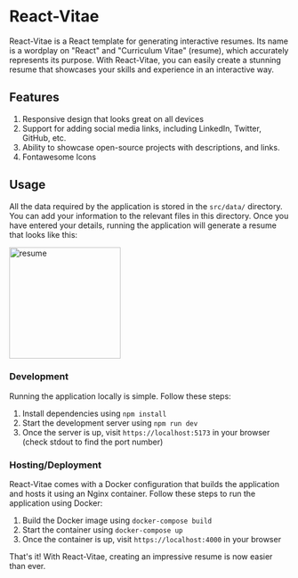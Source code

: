# React-Vitae

React-Vitae is a React template for generating interactive resumes. Its name is a wordplay on "React" and "Curriculum Vitae" (resume), which accurately represents its purpose. With React-Vitae, you can easily create a stunning resume that showcases your skills and experience in an interactive way.

## Features

1. Responsive design that looks great on all devices
2. Support for adding social media links, including LinkedIn, Twitter, GitHub, etc.
3. Ability to showcase open-source projects with descriptions, and links.
4. Fontawesome Icons


## Usage

All the data required by the application is stored in the `src/data/` directory. You can add your information to the relevant files in this directory. Once you have entered your details, running the application will generate a resume that looks like this:

<img src="https://user-images.githubusercontent.com/36154121/229708136-0790f98e-f803-4c04-a3e4-c99ca539ca95.png" alt="resume" width="200">



### Development

Running the application locally is simple. Follow these steps:

1. Install dependencies using `npm install`
2. Start the development server using `npm run dev`
3. Once the server is up, visit `https://localhost:5173` in your browser (check stdout to find the port number)

### Hosting/Deployment

React-Vitae comes with a Docker configuration that builds the application and hosts it using an Nginx container. Follow these steps to run the application using Docker:

1. Build the Docker image using `docker-compose build`
2. Start the container using `docker-compose up`
3. Once the container is up, visit `https://localhost:4000` in your browser

That's it! With React-Vitae, creating an impressive resume is now easier than ever.
